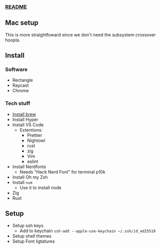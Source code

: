 ### [README](README.md)

## Mac setup

This is more straightfoward since we don't need the subsystem crossover hoopla.

## Install

### Software

- Rectangle
- Raycast
- Chrome

### Tech stuff

- [Install brew](https://docs.brew.sh/Installation)
- Install Hyper
- Install VS Code
  - Extentions:
    - Prettier
    - Nightowl
    - rust
    - zig
    - Vim
    - eslint
- Install Nerdfonts
  - Needs "Hack Nerd Font" for terminal p10k
- Install Oh my Zsh
- Install `nvm`
  - Use it to install node
- Zig
- Rust

## Setup

- Setup ssh keys
  - Add to keychain `ssh-add --apple-use-keychain ~/.ssh/id_ed25519`
- Setup shell themes
- Setup Font ligtatures
